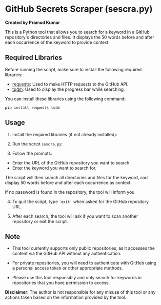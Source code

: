 # GitHub Secrets Scraper (sescra.py)

**Created by Pramod Kumar**

This is a Python tool that allows you to search for a keyword in a GitHub repository's directories and files. It displays the 50 words before and after each occurrence of the keyword to provide context.

## Required Libraries

Before running the script, make sure to install the following required libraries:

- [requests](https://pypi.org/project/requests/): Used to make HTTP requests to the GitHub API.
- [tqdm](https://pypi.org/project/tqdm/): Used to display the progress bar while searching.

You can install these libraries using the following command:

```
pip install requests tqdm
```

## Usage

1. Install the required libraries (if not already installed):

2. Run the script `sescra.py`:

3. Follow the prompts:

- Enter the URL of the GitHub repository you want to search.
- Enter the keyword you want to search for.

The script will then search all directories and files for the keyword, and display 50 words before and after each occurrence as context.

If no password is found in the repository, the tool will inform you.

4. To quit the script, type `'exit'` when asked for the GitHub repository URL.

5. After each search, the tool will ask if you want to scan another repository or exit the script.

## Note

- This tool currently supports only public repositories, as it accesses the content via the GitHub API without any authentication.

- For private repositories, you will need to authenticate with GitHub using a personal access token or other appropriate methods.

- Please use this tool responsibly and only search for keywords in repositories that you have permission to access.

**Disclaimer**: The author is not responsible for any misuse of this tool or any actions taken based on the information provided by the tool.


